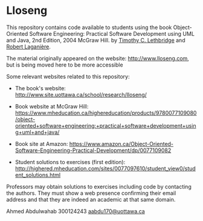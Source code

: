 # Lloseng
This repository contains code available to students using the book Object-Oriented Software Engineering: Practical Software Development using UML and Java, 2nd Edition, 2004 McGraw Hill.  by [Timothy C. Lethbridge](http://www.eecs.uottawa.ca/~tcl) and [Robert Laganière](http://www.eecs.uottawa.ca/~laganier). 

The material originally appeared on the website: http://www.lloseng.com, but is being moved here to be more accessible

Some relevant websites related to this repository:

* The book's website: http://www.site.uottawa.ca/school/research/lloseng/ 

* Book website at McGraw Hill: https://www.mheducation.ca/highereducation/products/9780077109080/object-oriented+software+engineering:+practical+software+development+using+uml+and+java/

* Book site at Amazon: https://www.amazon.ca/Object-Oriented-Software-Engineering-Practical-Development/dp/0077109082

* Student solutions to exercises (first edition): http://highered.mheducation.com/sites/0077097610/student_view0/student_solutions.html

Professors may obtain solutions to exercises including code by contacting the authors. They must show a web presence confirming their email address and that they are indeed an academic at that same domain.

Ahmed Abdulwahab      300124243     aabdu170@uottawa.ca
